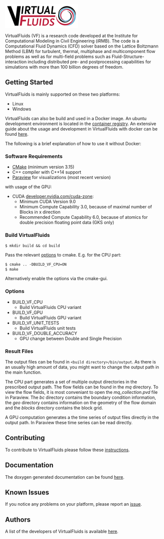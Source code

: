 ![VirtualFluids](docs/img/VF_logo.png)

VirtualFluids (VF) is a research code developed at the Institute for Computational Modeling in Civil Engineering (iRMB). The code is a Computational Fluid Dynamics (CFD) solver based on the Lattice Boltzmann Method (LBM) for turbulent, thermal, multiphase and multicomponent flow problems as well as for multi-field problems such as Fluid-Structure-interaction including distributed pre- and postprocessing capabilities for simulations with more than 100 billion degrees of freedom.

## Getting Started
VirtualFluids is mainly supported on these two platforms:
 - Linux
 - Windows

VirtualFluids can also be build and used in a Docker image. An ubuntu development environment is located in the [container registry](https://git.rz.tu-bs.de/irmb/virtualfluids/container_registry).
An extensive guide about the usage and development in VirtualFluids with docker can be found [here](https://git.rz.tu-bs.de/irmb/virtualfluids/-/wikis/Getting-Started-with-the-Development-of-VirtualFluids).


The following is a brief explanation of how to use it without Docker:
### Software Requirements

 - [CMake](https://cmake.org/) (minimum version 3.15)
 - C++ compiler with C++14 support
 - [Paraview](https://www.paraview.org/) for visualizations (most recent version)


with usage of the GPU:
 - CUDA [developer.nvidia.com/cuda-zone](https://developer.nvidia.com/cuda-zone):
    * Minimum CUDA Version 9.0
    * Minimum Compute Capability 3.0, because of maximal number of Blocks in x direction
    * Recommended Compute Capability 6.0, because of atomics for double precision floating point data (GKS only)


### Build VirtualFluids
```shell
$ mkdir build && cd build
```
Pass the relevant [options](#options) to cmake.
E.g. for the CPU part:
```shell
$ cmake .. -DBUILD_VF_CPU=ON
$ make
```
Alternatively enable the options via the cmake-gui.

### <a id="options"></a> Options
- BUILD_VF_CPU
  - Build VirtualFluids CPU variant
- BUILD_VF_GPU
  - Build VirtualFluids GPU variant
- BUILD_VF_UNIT_TESTS
  -  Build VirtualFluids unit tests
- BUILD_VF_DOUBLE_ACCURACY
    - GPU change between Double and Single Precision

### Result Files
The output files can be found in `<build directory>/bin/output`. As there is an usually high amount of data, you might want to change the output path in the main function.

The CPU part generates a set of multiple output directories in the prescribed output path. The flow fields can be found in the _mq_ directory. To view the flow fields, it is most conveniant to open the _mq_collection.pvd_ file in Paraview. The _bc_ directory contains the boundary condition information, the _geo_ directory contains information on the geometry of the flow domain and the _blocks_ directory contains the block grid.

A GPU computation generates a the time series of output files directly in the output path. In Paraview these time series can be read directly.

## Contributing
To contribute to VirtualFluids please follow these [instructions](CONTRIBUTING.md).

## Documentation
The doxygen generated documentation can be found [here](https://irmb.gitlab-pages.rz.tu-bs.de/VirtualFluids_dev).


## Known Issues
If you notice any problems on your platform, please report an [issue](https://git.rz.tu-bs.de/irmb/virtualfluids/-/issues/new).


## Authors
A list of the developers of VirtualFluids is available [here](AUTHORS.md).
